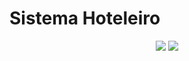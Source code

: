# Sistema Hoteleiro
<p align="center">
  <img src="https://img.shields.io/static/v1?label=VBA&message=MsExcel&color=green&style=for-the-badge&logo=microsoftoffice?logoColor=#D83B01"/>
  <img src="http://img.shields.io/static/v1?label=STATUS&message=CONCLUIDO&color=GREEN&style=for-the-badge"/>
</p>
